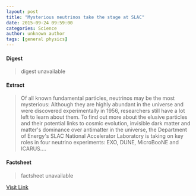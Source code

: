 ```yaml
---
layout: post
title: "Mysterious neutrinos take the stage at SLAC"
date: 2015-09-24 09:59:00
categories: Science
author: unknown author
tags: [general physics]
---
```



#### Digest
>digest unavailable

#### Extract
>Of all known fundamental particles, neutrinos may be the most mysterious: Although they are highly abundant in the universe and were discovered experimentally in 1956, researchers still have a lot left to learn about them. To find out more about the elusive particles and their potential links to cosmic evolution, invisible dark matter and matter's dominance over antimatter in the universe, the Department of Energy's SLAC National Accelerator Laboratory is taking on key roles in four neutrino experiments: EXO, DUNE, MicroBooNE and ICARUS....

#### Factsheet
>factsheet unavailable

[Visit Link](http://phys.org/news/2015-09-mysterious-neutrinos-stage-slac.html)


